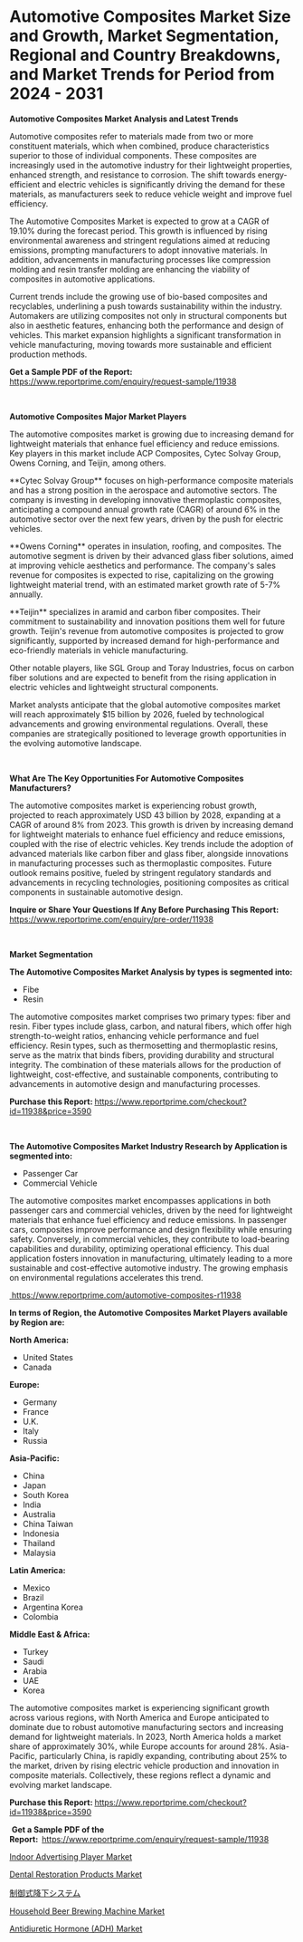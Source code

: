 <p><h1>Automotive Composites Market Size and Growth, Market Segmentation, Regional and Country Breakdowns, and Market Trends for Period from 2024 -  2031</h1></p><p><strong>Automotive Composites Market Analysis and Latest Trends</strong></p>
<p><p>Automotive composites refer to materials made from two or more constituent materials, which when combined, produce characteristics superior to those of individual components. These composites are increasingly used in the automotive industry for their lightweight properties, enhanced strength, and resistance to corrosion. The shift towards energy-efficient and electric vehicles is significantly driving the demand for these materials, as manufacturers seek to reduce vehicle weight and improve fuel efficiency.</p><p>The Automotive Composites Market is expected to grow at a CAGR of 19.10% during the forecast period. This growth is influenced by rising environmental awareness and stringent regulations aimed at reducing emissions, prompting manufacturers to adopt innovative materials. In addition, advancements in manufacturing processes like compression molding and resin transfer molding are enhancing the viability of composites in automotive applications. </p><p>Current trends include the growing use of bio-based composites and recyclables, underlining a push towards sustainability within the industry. Automakers are utilizing composites not only in structural components but also in aesthetic features, enhancing both the performance and design of vehicles. This market expansion highlights a significant transformation in vehicle manufacturing, moving towards more sustainable and efficient production methods.</p></p>
<p><strong>Get a Sample PDF of the Report:&nbsp;</strong> <a href="https://www.reportprime.com/enquiry/request-sample/11938">https://www.reportprime.com/enquiry/request-sample/11938</a></p>
<p>&nbsp;</p>
<p><strong>Automotive Composites Major Market Players</strong></p>
<p><p>The automotive composites market is growing due to increasing demand for lightweight materials that enhance fuel efficiency and reduce emissions. Key players in this market include ACP Composites, Cytec Solvay Group, Owens Corning, and Teijin, among others.</p><p>**Cytec Solvay Group** focuses on high-performance composite materials and has a strong position in the aerospace and automotive sectors. The company is investing in developing innovative thermoplastic composites, anticipating a compound annual growth rate (CAGR) of around 6% in the automotive sector over the next few years, driven by the push for electric vehicles.</p><p>**Owens Corning** operates in insulation, roofing, and composites. The automotive segment is driven by their advanced glass fiber solutions, aimed at improving vehicle aesthetics and performance. The company's sales revenue for composites is expected to rise, capitalizing on the growing lightweight material trend, with an estimated market growth rate of 5-7% annually.</p><p>**Teijin** specializes in aramid and carbon fiber composites. Their commitment to sustainability and innovation positions them well for future growth. Teijin's revenue from automotive composites is projected to grow significantly, supported by increased demand for high-performance and eco-friendly materials in vehicle manufacturing.</p><p>Other notable players, like SGL Group and Toray Industries, focus on carbon fiber solutions and are expected to benefit from the rising application in electric vehicles and lightweight structural components.</p><p>Market analysts anticipate that the global automotive composites market will reach approximately $15 billion by 2026, fueled by technological advancements and growing environmental regulations. Overall, these companies are strategically positioned to leverage growth opportunities in the evolving automotive landscape.</p></p>
<p>&nbsp;</p>
<p><strong>What Are The Key Opportunities For Automotive Composites Manufacturers?</strong></p>
<p><p>The automotive composites market is experiencing robust growth, projected to reach approximately USD 43 billion by 2028, expanding at a CAGR of around 8% from 2023. This growth is driven by increasing demand for lightweight materials to enhance fuel efficiency and reduce emissions, coupled with the rise of electric vehicles. Key trends include the adoption of advanced materials like carbon fiber and glass fiber, alongside innovations in manufacturing processes such as thermoplastic composites. Future outlook remains positive, fueled by stringent regulatory standards and advancements in recycling technologies, positioning composites as critical components in sustainable automotive design.</p></p>
<p><strong>Inquire or Share Your Questions If Any Before Purchasing This Report:</strong> <a href="https://www.reportprime.com/enquiry/pre-order/11938">https://www.reportprime.com/enquiry/pre-order/11938</a></p>
<p>&nbsp;</p>
<p><strong>Market Segmentation</strong></p>
<p><strong>The Automotive Composites Market Analysis by types is segmented into:</strong></p>
<p><ul><li>Fibe</li><li>Resin</li></ul></p>
<p><p>The automotive composites market comprises two primary types: fiber and resin. Fiber types include glass, carbon, and natural fibers, which offer high strength-to-weight ratios, enhancing vehicle performance and fuel efficiency. Resin types, such as thermosetting and thermoplastic resins, serve as the matrix that binds fibers, providing durability and structural integrity. The combination of these materials allows for the production of lightweight, cost-effective, and sustainable components, contributing to advancements in automotive design and manufacturing processes.</p></p>
<p><strong>Purchase this Report:&nbsp;</strong><a href="https://www.reportprime.com/checkout?id=11938&price=3590">https://www.reportprime.com/checkout?id=11938&price=3590</a></p>
<p>&nbsp;</p>
<p><strong>The Automotive Composites Market Industry Research by Application is segmented into:</strong></p>
<p><ul><li>Passenger Car</li><li>Commercial Vehicle</li></ul></p>
<p><p>The automotive composites market encompasses applications in both passenger cars and commercial vehicles, driven by the need for lightweight materials that enhance fuel efficiency and reduce emissions. In passenger cars, composites improve performance and design flexibility while ensuring safety. Conversely, in commercial vehicles, they contribute to load-bearing capabilities and durability, optimizing operational efficiency. This dual application fosters innovation in manufacturing, ultimately leading to a more sustainable and cost-effective automotive industry. The growing emphasis on environmental regulations accelerates this trend.</p></p>
<p><a href="https://www.reportprime.com/automotive-composites-r11938">&nbsp;https://www.reportprime.com/automotive-composites-r11938</a></p>
<p><strong>In terms of Region, the Automotive Composites Market Players available by Region are:</strong></p>
<p>
    <p> <strong> North America: </strong>
        <ul>
            <li>United States</li>
            <li>Canada</li>
        </ul>
        </p> 
    <p> <strong> Europe: </strong>
        <ul>
            <li>Germany</li>
            <li>France</li>
            <li>U.K.</li>
            <li>Italy</li>
            <li>Russia</li>
        </ul>
        </p> 
    <p> <strong> Asia-Pacific: </strong>
        <ul>
            <li>China</li>
            <li>Japan</li>
            <li>South Korea</li>
            <li>India</li>
            <li>Australia</li>
            <li>China Taiwan</li>
            <li>Indonesia</li>
            <li>Thailand</li>
            <li>Malaysia</li>
        </ul>
        </p> 
    <p> <strong> Latin America: </strong>
        <ul>
            <li>Mexico</li>
            <li>Brazil</li>
            <li>Argentina Korea</li>
            <li>Colombia</li>
        </ul>
        </p> 
    <p> <strong> Middle East & Africa: </strong>
        <ul>
            <li>Turkey</li>
            <li>Saudi</li>
            <li>Arabia</li>
            <li>UAE</li>
            <li>Korea</li>
        </ul>
    </p>
    </p>
<p><p>The automotive composites market is experiencing significant growth across various regions, with North America and Europe anticipated to dominate due to robust automotive manufacturing sectors and increasing demand for lightweight materials. In 2023, North America holds a market share of approximately 30%, while Europe accounts for around 28%. Asia-Pacific, particularly China, is rapidly expanding, contributing about 25% to the market, driven by rising electric vehicle production and innovation in composite materials. Collectively, these regions reflect a dynamic and evolving market landscape.</p></p>
<p><strong>Purchase this Report: </strong><a href="https://www.reportprime.com/checkout?id=11938&price=3590">https://www.reportprime.com/checkout?id=11938&price=3590</a></p>
<p>&nbsp;<strong>Get a Sample PDF of the Report:&nbsp;&nbsp;</strong><a href="https://www.reportprime.com/enquiry/request-sample/11938">https://www.reportprime.com/enquiry/request-sample/11938</a></p>
<p><strong></strong></p>
<p><p><a href="https://medium.com/@karianerice/strategic-market-insights-into-the-global-indoor-advertising-player-market-2024-2031-eb6d1627b6b8">Indoor Advertising Player Market</a></p><p><a href="https://medium.com/@perrin7364/dental-restoration-products-market-trends-and-market-growth-outlook-2024-2031-36617b1a2181">Dental Restoration Products Market</a></p><p><a href="https://medium.com/@verniebarton2023/%E5%88%B6%E5%BE%A1%E9%99%8D%E4%B8%8B%E3%82%B7%E3%82%B9%E3%83%86%E3%83%A0%E3%81%AE%E5%B8%82%E5%A0%B4%E3%82%B7%E3%82%A7%E3%82%A2%E3%81%A8%E5%B8%82%E5%A0%B4%E5%88%86%E6%9E%90-%E6%88%90%E9%95%B7%E5%82%BE%E5%90%91%E3%81%A8%E4%BA%88%E6%B8%AC-2024%E5%B9%B4-2031%E5%B9%B4%E3%81%BE%E3%81%A7%E3%81%AE%E6%9C%9F%E9%96%93-452690b3dc84">制御式降下システム</a></p><p><a href="https://issuu.com/reportprime-2/docs/household-beer-brewing-machine-mark_710224dabb72c2">Household Beer Brewing Machine Market</a></p><p><a href="https://issuu.com/reportprime-2/docs/antidiuretic-hormone-adh-market-siz_13f38d491a1e49">Antidiuretic Hormone (ADH) Market</a></p></p>